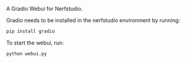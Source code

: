 A Gradio Webui for Nerfstudio.

Gradio needs to be installed in the nerfstudio environment by running:
```bash
pip install gradio
```

To start the webui, run:
```bash
python webui.py
```

